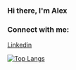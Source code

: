 ### Hi there, I'm Alex  




### Connect with me:
[Linkedin](https://www.linkedin.com/in/alexander-mehta-b97659220/)



[![Top Langs](https://github-readme-stats.vercel.app/api/top-langs/?username=alexmehta)](https://github.com/anuraghazra/github-readme-stats)
